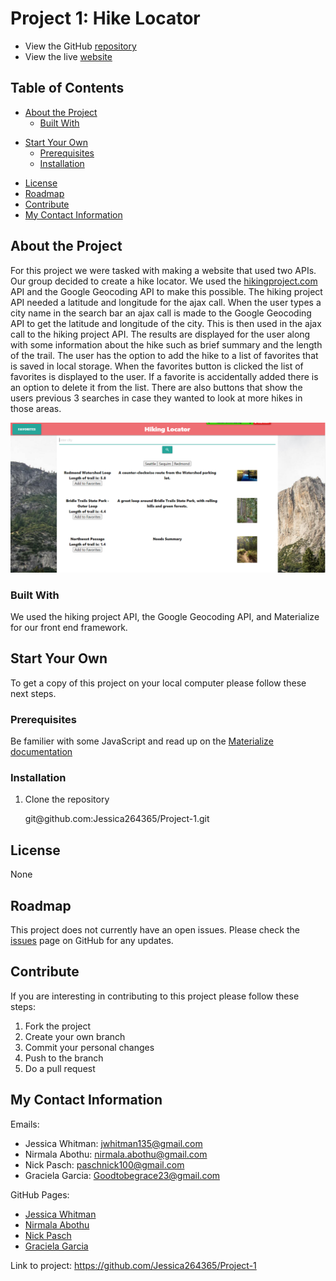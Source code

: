 # Project 1: Hike Locator

- View the GitHub [repository](https://github.com/Jessica264365/Project-1)
- View the live [website](https://jessica264365.github.io/Project-1/)

## Table of Contents

- [About the Project](https://github.com/Jessica264365/Project-1#about-the-project)
  - [Built With](https://github.com/Jessica264365/Project-1#built-with)

* [Start Your Own](https://github.com/Jessica264365/Project-1#start-your-own)
  - [Prerequisites](https://github.com/Jessica264365/Project-1#prerequisites)
  - [Installation](https://github.com/Jessica264365/Project-1#installation)

- [License](https://github.com/Jessica264365/Project-1#license)
- [Roadmap](https://github.com/Jessica264365/Project-1#roadmap)
- [Contribute](https://github.com/Jessica264365/Project-1#contribute)
- [My Contact Information](https://github.com/Jessica264365/Project-1#my-contact-information)

## About the Project

For this project we were tasked with making a website that used two APIs. Our group decided to create a hike locator. We used the [hikingproject.com](https://www.hikingproject.com/data) API and the Google Geocoding API to make this possible. The hiking project API needed a latitude and longitude for the ajax call. When the user types a city name in the search bar an ajax call is made to the Google Geocoding API to get the latitude and longitude of the city. This is then used in the ajax call to the hiking project API. The results are displayed for the user along with some information about the hike such as brief summary and the length of the trail. The user has the option to add the hike to a list of favorites that is saved in local storage. When the favorites button is clicked the list of favorites is displayed to the user. If a favorite is accidentally added there is an option to delete it from the list. There are also buttons that show the users previous 3 searches in case they wanted to look at more hikes in those areas.

![](/images/hikelocator1.PNG)

### Built With

We used the hiking project API, the Google Geocoding API, and Materialize for our front end framework.

## Start Your Own

To get a copy of this project on your local computer please follow these next steps.

### Prerequisites

Be familier with some JavaScript and read up on the [Materialize documentation](https://materializecss.com/getting-started.html)

### Installation

1. Clone the repository

   git@github.<span></span>com:Jessica264365/Project-1.git

## License

None

## Roadmap

This project does not currently have an open issues. Please check the [issues](https://github.com/Jessica264365/Project-1/issues) page on GitHub for any updates.

## Contribute

If you are interesting in contributing to this project please follow these steps:

1. Fork the project
2. Create your own branch
3. Commit your personal changes
4. Push to the branch
5. Do a pull request

## My Contact Information

Emails:

- Jessica Whitman: jwhitman135@gmail.com
- Nirmala Abothu: nirmala.abothu@gmail.com
- Nick Pasch: paschnick100@gmail.com
- Graciela Garcia: Goodtobegrace23@gmail.com

GitHub Pages:

- [Jessica Whitman](https://github.com/Jessica264365)
- [Nirmala Abothu](https://github.com/NirmalaAbothu)
- [Nick Pasch](https://github.com/NickPasch)
- [Graciela Garcia](https://github.com/graciela23garcia)

Link to project: https://github.com/Jessica264365/Project-1
